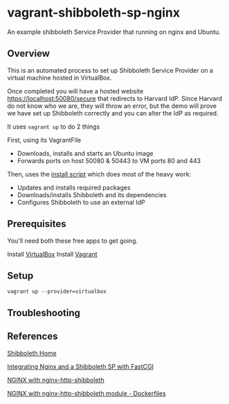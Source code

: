 # vagrant-shibboleth-sp-nginx

An example shibboleth Service Provider that running on nginx and Ubuntu.

## Overview

This is an automated process to set up Shibboleth Service Provider on a
virtual machine hosted in VirtualBox.

Once completed you will have a hosted website [https://localhost:50080/secure](https://localhost:50080/secure)
that redirects to Harvard IdP. Since Harvard do not know who we are, they will
throw an error, but the demo will prove we have set up Shibboleth correctly and
you can alter the IdP as required.

It uses ```vagrant up``` to do 2 things

First, using its VagrantFile
- Downloads, installs and starts an Ubuntu image
- Forwards ports on host 50080 & 50443 to VM ports 80 and 443  

Then, uses the [install script](./install.sh) which does most of the heavy work:
- Updates and installs required packages
- Downloads/installs Shibboleth and its dependencies
- Configures Shibboleth to use an external IdP

## Prerequisites

You'll need both these free apps to get going.

Install [VirtualBox](https://www.virtualbox.org/wiki/Downloads)
Install [Vagrant](https://www.vagrantup.com/)

## Setup

```
vagrant up --provider=virtualbox
```

## Troubleshooting

## References

[Shibboleth Home](https://shibboleth.net/)

[Integrating Nginx and a Shibboleth SP with FastCGI](https://wiki.shibboleth.net/confluence/display/SHIB2/Integrating+Nginx+and+a+Shibboleth+SP+with+FastCGI)

[NGINX with nginx-http-shibboleth](https://github.com/jitsi/jicofo/blob/master/doc/shibboleth.md)

[NGINX with nginx-http-shibboleth module - Dockerfiles](https://github.com/criluc/docker-nginx-http-shibboleth)
